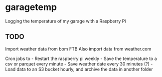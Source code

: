 # garagetemp
Logging the temperature of my garage with a Raspberry Pi


## TODO

Import weather data from bom FTB
Also import data from weather.com 

Cron jobs to
    - Restart the raspberry pi weekly
    - Save the temperature to a csv or parquet every minute
    - Save weather date every 30 minutes (?)
    - Load data to an S3 bucket hourly, and archive the data in another folder